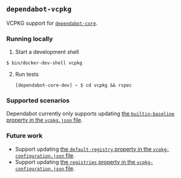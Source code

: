 ## `dependabot-vcpkg`

VCPKG support for [`dependabot-core`][core-repo].

### Running locally

1. Start a development shell

  ```
  $ bin/docker-dev-shell vcpkg
  ```

2. Run tests
   ```
   [dependabot-core-dev] ~ $ cd vcpkg && rspec
   ```

### Supported scenarios

Dependabot currently only supports updating [the `builtin-baseline` property in the `vcpkg.json` file][builtin-baseline].

### Future work

- Support updating [the `default-registry` property in the `vcpkg-configuration.json` file][default-registry].
- Support updating [the `registries` property in the `vcpkg-configuration.json` file][registries].

[core-repo]: https://github.com/dependabot/dependabot-core
[builtin-baseline]: https://learn.microsoft.com/vcpkg/reference/vcpkg-json#builtin-baseline
[default-registry]: https://learn.microsoft.com/vcpkg/reference/vcpkg-configuration-json#default-registry
[registries]: https://learn.microsoft.com/vcpkg/reference/vcpkg-configuration-json#registries
